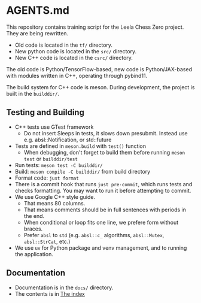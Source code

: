 # AGENTS.md

This repository contains training script for the Leela Chess Zero project.
They are being rewritten.

* Old code is located in the `tf/` directory.
* New python code is located in the `src/` directory.
* New C++ code is located in the `csrc/` directory.

The old code is Python/TensorFlow-based, new code is Python/JAX-based with
modules written in C++, operating through pybind11.

The build system for C++ code is meson. During development, the project is built
in the `builddir/`.

## Testing and Building

* C++ tests use GTest framework
  * Do not insert Sleeps in tests, it slows down presubmit. Instead use e.g.
    absl::Notification, or std::future
* Tests are defined in `meson.build` with `test()` function
  * When debugging, don't forget to build them before running `meson test` or
    `builddir/test`
* Run tests: `meson test -C builddir/`
* Build: `meson compile -C builddir/` from build directory
* Format code: `just format`
* There is a commit hook that runs `just pre-commit`, which runs tests and
  checks formatting. You may want to run it before attempting to commit.
* We use Google C++ style guide.
  * That means 80 columns.
  * That means comments should be in full sentences with periods in the end.
  * When conditional or loop fits one line, we prefere form without braces.
  * Prefer `absl` to `std` (e.g. `absl::c_` algorithms, `absl::Mutex`,
    `absl::StrCat`, etc.)
* We use `uv` for Python package and venv management, and to running the
  application.

## Documentation

* Documentation is in the `docs/` directory.
* The contents is in [The index](docs/index.md)
